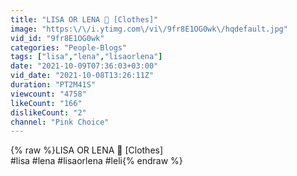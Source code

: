 ```yaml
---
title: "LISA OR LENA 💖 [Clothes]"
image: "https:\/\/i.ytimg.com\/vi\/9fr8E1OG0wk\/hqdefault.jpg"
vid_id: "9fr8E1OG0wk"
categories: "People-Blogs"
tags: ["lisa","lena","lisaorlena"]
date: "2021-10-09T07:36:03+03:00"
vid_date: "2021-10-08T13:26:11Z"
duration: "PT2M41S"
viewcount: "4758"
likeCount: "166"
dislikeCount: "2"
channel: "Pink Choice"
---
```

{% raw %}LISA OR LENA 💖 [Clothes]<br />#lisa #lena #lisaorlena #leli{% endraw %}
